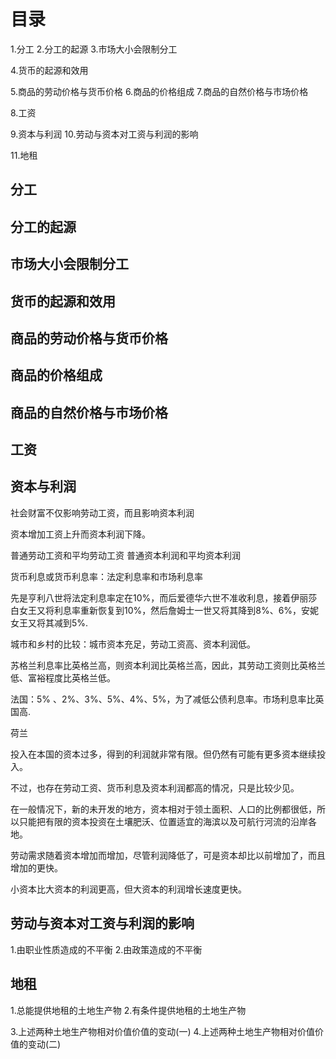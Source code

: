 # 目录
1.分工
2.分工的起源
3.市场大小会限制分工

4.货币的起源和效用

5.商品的劳动价格与货币价格
6.商品的价格组成
7.商品的自然价格与市场价格

8.工资

9.资本与利润
10.劳动与资本对工资与利润的影响

11.地租

## 分工
## 分工的起源
## 市场大小会限制分工

## 货币的起源和效用

## 商品的劳动价格与货币价格
## 商品的价格组成
## 商品的自然价格与市场价格

## 工资
## 资本与利润
社会财富不仅影响劳动工资，而且影响资本利润

资本增加工资上升而资本利润下降。

普通劳动工资和平均劳动工资
普通资本利润和平均资本利润

货币利息或货币利息率：法定利息率和市场利息率

先是亨利八世将法定利息率定在10%，而后爱德华六世不准收利息，接着伊丽莎白女王又将利息率重新恢复到10%，然后詹姆士一世又将其降到8%、6%，安妮女王又将其减到5%.

城市和乡村的比较：城市资本充足，劳动工资高、资本利润低。

苏格兰利息率比英格兰高，则资本利润比英格兰高，因此，其劳动工资则比英格兰低、富裕程度比英格兰低。

法国：5% 、2%、3%、5%、4%、5%，为了减低公债利息率。市场利息率比英国高.

荷兰

投入在本国的资本过多，得到的利润就非常有限。但仍然有可能有更多资本继续投入。

不过，也存在劳动工资、货币利息及资本利润都高的情况，只是比较少见。

在一般情况下，新的未开发的地方，资本相对于领土面积、人口的比例都很低，所以只能把有限的资本投资在土壤肥沃、位置适宜的海滨以及可航行河流的沿岸各地。

劳动需求随着资本增加而增加，尽管利润降低了，可是资本却比以前增加了，而且增加的更快。

小资本比大资本的利润更高，但大资本的利润增长速度更快。









## 劳动与资本对工资与利润的影响
1.由职业性质造成的不平衡
2.由政策造成的不平衡

## 地租
1.总能提供地租的土地生产物
2.有条件提供地租的土地生产物

3.上述两种土地生产物相对价值价值的变动(一)
4.上述两种土地生产物相对价值价值的变动(二)